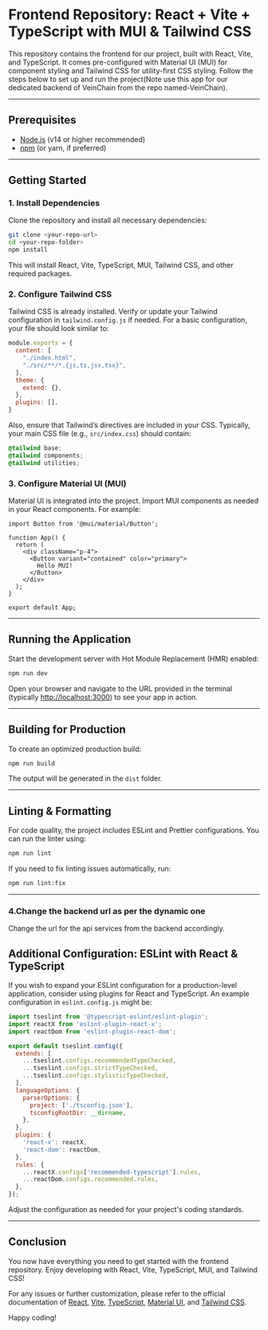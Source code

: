 # Frontend Repository: React + Vite + TypeScript with MUI & Tailwind CSS

This repository contains the frontend for our project, built with React, Vite, and TypeScript. It comes pre-configured with Material UI (MUI) for component styling and Tailwind CSS for utility-first CSS styling. Follow the steps below to set up and run the project(Note use this app for our dedicated backend of VeinChain from the repo named-VeinChain).

---

## Prerequisites

- [Node.js](https://nodejs.org/) (v14 or higher recommended)
- [npm](https://www.npmjs.com/) (or yarn, if preferred)

---

## Getting Started

### 1. Install Dependencies

Clone the repository and install all necessary dependencies:

```bash
git clone <your-repo-url>
cd <your-repo-folder>
npm install
```

This will install React, Vite, TypeScript, MUI, Tailwind CSS, and other required packages.

### 2. Configure Tailwind CSS

Tailwind CSS is already installed. Verify or update your Tailwind configuration in `tailwind.config.js` if needed. For a basic configuration, your file should look similar to:

```js
module.exports = {
  content: [
    "./index.html",
    "./src/**/*.{js,ts,jsx,tsx}",
  ],
  theme: {
    extend: {},
  },
  plugins: [],
}
```

Also, ensure that Tailwind’s directives are included in your CSS. Typically, your main CSS file (e.g., `src/index.css`) should contain:

```css
@tailwind base;
@tailwind components;
@tailwind utilities;
```

### 3. Configure Material UI (MUI)

Material UI is integrated into the project. Import MUI components as needed in your React components. For example:

```tsx
import Button from '@mui/material/Button';

function App() {
  return (
    <div className="p-4">
      <Button variant="contained" color="primary">
        Hello MUI!
      </Button>
    </div>
  );
}

export default App;
```

---

## Running the Application

Start the development server with Hot Module Replacement (HMR) enabled:

```bash
npm run dev
```

Open your browser and navigate to the URL provided in the terminal (typically [http://localhost:3000](http://localhost:3000)) to see your app in action.

---

## Building for Production

To create an optimized production build:

```bash
npm run build
```

The output will be generated in the `dist` folder.

---

## Linting & Formatting

For code quality, the project includes ESLint and Prettier configurations. You can run the linter using:

```bash
npm run lint
```

If you need to fix linting issues automatically, run:

```bash
npm run lint:fix
```

---


### 4.Change the backend url as per the dynamic one 

Change the url for the api services from the backend accordingly.

## Additional Configuration: ESLint with React & TypeScript

If you wish to expand your ESLint configuration for a production-level application, consider using plugins for React and TypeScript. An example configuration in `eslint.config.js` might be:

```js
import tseslint from '@typescript-eslint/eslint-plugin';
import reactX from 'eslint-plugin-react-x';
import reactDom from 'eslint-plugin-react-dom';

export default tseslint.config({
  extends: [
    ...tseslint.configs.recommendedTypeChecked,
    ...tseslint.configs.strictTypeChecked,
    ...tseslint.configs.stylisticTypeChecked,
  ],
  languageOptions: {
    parserOptions: {
      project: ['./tsconfig.json'],
      tsconfigRootDir: __dirname,
    },
  },
  plugins: {
    'react-x': reactX,
    'react-dom': reactDom,
  },
  rules: {
    ...reactX.configs['recommended-typescript'].rules,
    ...reactDom.configs.recommended.rules,
  },
});
```

Adjust the configuration as needed for your project's coding standards.

---

## Conclusion

You now have everything you need to get started with the frontend repository. Enjoy developing with React, Vite, TypeScript, MUI, and Tailwind CSS!

For any issues or further customization, please refer to the official documentation of [React](https://reactjs.org/), [Vite](https://vitejs.dev/), [TypeScript](https://www.typescriptlang.org/), [Material UI](https://mui.com/), and [Tailwind CSS](https://tailwindcss.com/).

Happy coding!